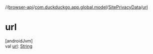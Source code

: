 //[browser-api](../../../index.md)/[com.duckduckgo.app.global.model](../index.md)/[SitePrivacyData](index.md)/[url](url.md)

# url

[androidJvm]\
val [url](url.md): [String](https://kotlinlang.org/api/latest/jvm/stdlib/kotlin/-string/index.html)
